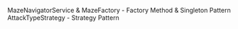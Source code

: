 MazeNavigatorService & MazeFactory - Factory Method & Singleton Pattern
AttackTypeStrategy - Strategy Pattern
